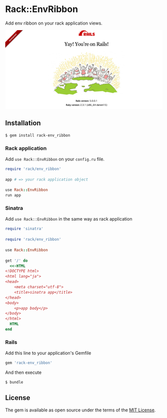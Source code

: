 # Rack::EnvRibbon
Add env ribbon on your rack application views.

![](screen_shot.png)

## Installation

```sh
$ gem install rack-env_ribbon
```

### Rack application

Add `use Rack::EnvRibbon` on your `config.ru` file.

```rb
require 'rack/env_ribbon'

app # => your rack application object

use Rack::EnvRibbon
run app
```

### Sinatra

Add `use Rack::EnvRibbon` in the same way as rack application

```rb
require 'sinatra'

require 'rack/env_ribbon'

use Rack::EnvRibbon

get '/' do
  <<-HTML
<!DOCTYPE html>
<html lang="ja">
<head>
    <meta charset="utf-8">
    <title>sinatra app</title>
</head>
<body>
    <p>app body</p>
</body>
</html>
  HTML
end
```

### Rails

Add this line to your application's Gemfile

```ruby
gem 'rack-env_ribbon'
```

And then execute

```bash
$ bundle
```

## License
The gem is available as open source under the terms of the [MIT License](http://opensource.org/licenses/MIT).
